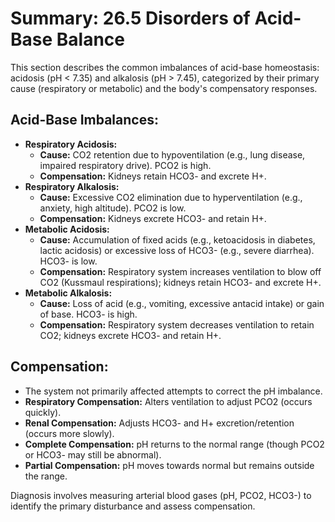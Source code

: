 # Summary: 26.5 Disorders of Acid-Base Balance

This section describes the common imbalances of acid-base homeostasis: acidosis (pH < 7.35) and alkalosis (pH > 7.45), categorized by their primary cause (respiratory or metabolic) and the body's compensatory responses.

## Acid-Base Imbalances:

*   **Respiratory Acidosis:**
    *   **Cause:** CO2 retention due to hypoventilation (e.g., lung disease, impaired respiratory drive). PCO2 is high.
    *   **Compensation:** Kidneys retain HCO3- and excrete H+.
*   **Respiratory Alkalosis:**
    *   **Cause:** Excessive CO2 elimination due to hyperventilation (e.g., anxiety, high altitude). PCO2 is low.
    *   **Compensation:** Kidneys excrete HCO3- and retain H+.
*   **Metabolic Acidosis:**
    *   **Cause:** Accumulation of fixed acids (e.g., ketoacidosis in diabetes, lactic acidosis) or excessive loss of HCO3- (e.g., severe diarrhea). HCO3- is low.
    *   **Compensation:** Respiratory system increases ventilation to blow off CO2 (Kussmaul respirations); kidneys retain HCO3- and excrete H+.
*   **Metabolic Alkalosis:**
    *   **Cause:** Loss of acid (e.g., vomiting, excessive antacid intake) or gain of base. HCO3- is high.
    *   **Compensation:** Respiratory system decreases ventilation to retain CO2; kidneys excrete HCO3- and retain H+.

## Compensation:

*   The system not primarily affected attempts to correct the pH imbalance.
*   **Respiratory Compensation:** Alters ventilation to adjust PCO2 (occurs quickly).
*   **Renal Compensation:** Adjusts HCO3- and H+ excretion/retention (occurs more slowly).
*   **Complete Compensation:** pH returns to the normal range (though PCO2 or HCO3- may still be abnormal).
*   **Partial Compensation:** pH moves towards normal but remains outside the range.

Diagnosis involves measuring arterial blood gases (pH, PCO2, HCO3-) to identify the primary disturbance and assess compensation.
